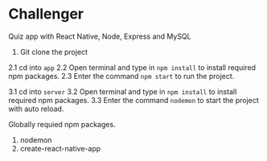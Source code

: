 # Challenger
Quiz app with React Native, Node, Express and MySQL

1. Git clone the project

2.1 cd into `app`
2.2 Open terminal and type in `npm install` to install required npm packages.
2.3 Enter the command `npm start` to run the project.

3.1 cd into `server`
3.2 Open terminal and type in `npm install` to install required npm packages.
3.3 Enter the command `nodemon` to start the project with auto reload.

Globally requied npm packages.
1. nodemon
2. create-react-native-app
